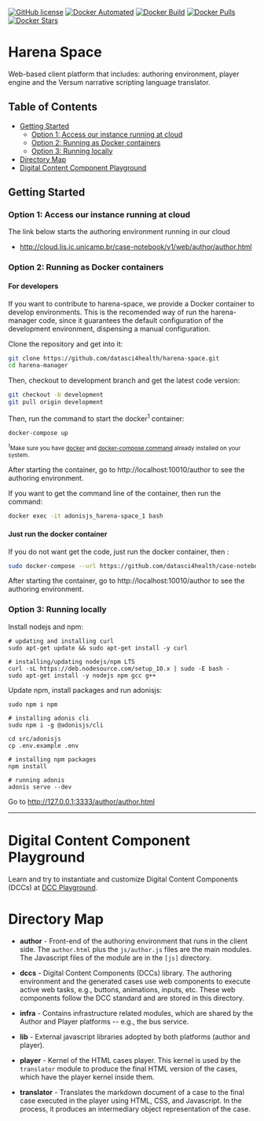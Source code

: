 [![GitHub license](https://img.shields.io/github/license/Naereen/StrapDown.js.svg)](https://github.com/datasci4health/harena-space/blob/master/LICENSE)
[![Docker Automated](https://img.shields.io/docker/cloud/automated/datasci4health/harena-space.svg?style=flat)](https://cloud.docker.com/u/datasci4health/repository/registry-1.docker.io/datasci4health/harena-space)
[![Docker Build](https://img.shields.io/docker/cloud/build/datasci4health/harena-space.svg?style=flat)](https://cloud.docker.com/u/datasci4health/repository/registry-1.docker.io/datasci4health/harena-space)
[![Docker Pulls](https://img.shields.io/docker/pulls/datasci4health/harena-space.svg?style=flat)](https://cloud.docker.com/u/datasci4health/repository/registry-1.docker.io/datasci4health/harena-space)
[![Docker Stars](https://img.shields.io/docker/stars/datasci4health/harena-space.svg?style=flat)](https://cloud.docker.com/u/datasci4health/repository/registry-1.docker.io/datasci4health/harena-space)

# Harena Space
Web-based client platform that includes: authoring environment, player engine and the Versum narrative scripting language translator.

## Table of Contents 

* [Getting Started](#getting-started)
  * [Option 1: Access our instance running at cloud](#option-1-access-our-instance-running-at-cloud)
  * [Option 2: Running as Docker containers](#option-2-running-as-docker-containers)
  * [Option 3: Running locally](#option-3-running-locally)
* [Directory Map](#directory-map)
* [Digital Content Component Playground](#digital-content-component-playground)

<!-- * [System Requirements](#system-requirements)
  * [For running as Docker containers](#for-running-as-linuxwindows-docker-containers)
  * [For running locally](#for-running-locally)
* [Configuration](#configuration)
  * [Virtualenvs: AdonisJS](#virtualenvs-adonisjs)
  * [Virtualenvs: Database](#virtualenvs-database)
* [Contributing](#contributing)
  * [Project organization](#project-organization)
  * [Branch organization (future CI/CD)](#branch-organization-future-cicd)-->

## Getting Started

### Option 1: Access our instance running at cloud

The link below starts the authoring environment running in our cloud

* http://cloud.lis.ic.unicamp.br/case-notebook/v1/web/author/author.html

### Option 2: Running as Docker containers

#### For developers

If you want to contribute to harena-space, we provide a Docker container to develop environments. 
This is the recomended way of run the harena-manager code, since it guarantees the default configuration of the development environment, dispensing a manual configuration.

Clone the repository and get into it:

```bash
git clone https://github.com/datasci4health/harena-space.git
cd harena-manager
```

Then, checkout to development branch and get the latest code version:

```bash
git checkout -b development
git pull origin development
```

Then, run the command to start the docker<sup>1</sup> container:

```bash
docker-compose up
```
<sub><sup>1</sup>Make sure you have [docker](https://docs.docker.com/install/) and [docker-compose command](https://docs.docker.com/compose/install/) already installed on your system.</sub>

After starting the container, go to http://localhost:10010/author to see the authoring environment.

If you want to get the command line of the container, then run the command:

```bash
docker exec -it adonisjs_harena-space_1 bash
```

#### Just run the docker container

If you do not want get the code, just run the docker container, then :

```bash
sudo docker-compose --url https://github.com/datasci4health/case-notebook/blob/master/docker-compose.yml up
```

After starting the container, go to http://localhost:10010/author to see the authoring environment.

### Option 3: Running locally
Install nodejs and npm:
```
# updating and installing curl
sudo apt-get update && sudo apt-get install -y curl 

# installing/updating nodejs/npm LTS
curl -sL https://deb.nodesource.com/setup_10.x | sudo -E bash -
sudo apt-get install -y nodejs npm gcc g++
```

Update npm, install packages and run adonisjs:

```
sudo npm i npm

# installing adonis cli
sudo npm i -g @adonisjs/cli

cd src/adonisjs 
cp .env.example .env

# installing npm packages
npm install

# running adonis
adonis serve --dev

```
Go to http://127.0.0.1:3333/author/author.html


---

# Digital Content Component Playground

Learn and try to instantiate and customize Digital Content Components (DCCs) at [DCC Playground](http://datasci4health.github.io/harena-space//src/adonisjs/public/dccs/playground/).


# Directory Map

* **author** - Front-end of the authoring environment that runs in the client side. The `author.html` plus the `js/author.js` files are the main modules. The Javascript files of the module are in the `[js]` directory.

* **dccs** - Digital Content Components (DCCs) library. The authoring environment and the generated cases use web components to execute active web tasks, e.g., buttons, animations, inputs, etc. These web components follow the DCC standard and are stored in this directory.

* **infra** - Contains infrastructure related modules, which are shared by the Author and Player platforms -- e.g., the bus service.

* **lib** - External javascript libraries adopted by both platforms (author and player).

* **player** - Kernel of the HTML cases player. This kernel is used by the `translator` module to produce the final HTML version of the cases, which have the player kernel inside them.

* **translator** - Translates the markdown document of a case to the final case executed in the player using HTML, CSS, and Javascript. In the process, it produces an intermediary object representation of the case.

